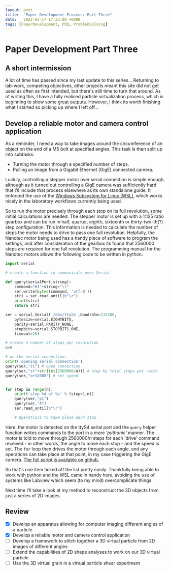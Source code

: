 ```yaml
---
layout: post
title:  "Paper Development Process: Part Three"
date:   2022-03-17 17:23:00 +0000
tags: [PaperDevelopment, PhD, ProblemSolving]
---
```


# Paper Development Part Three
## A short intermission
A lot of time has passed since my last update to this series...
Returning to lab-work, competing objectives, other projects meant this site did not get used as often as first intended, but there's still time to turn that around.
As of writing this, I have a fully realised particle virtualization process, which is beginning to show some great outputs.
However, I think its worth finishing what I started so picking up where I left off...

## Develop a reliable motor and camera control application
As a reminder, I need a way to take images around the circumference of an object on the end of a M5 bolt at specified angles.
This task is then split up into subtasks:
- Turning the motor through a specified number of steps.
- Pulling an image from a Gigabit Ethernet (GigE) connected camera.

Luckily, controlling a stepper motor over serial connection is simple enough, although as it turned out controlling a GigE camera was sufficiently hard that I'll include that process elsewhere as its own standalone guide. 
It enforced the use of the [Windows Subsystem for Linux (WSL)](https://docs.microsoft.com/en-us/windows/wsl/about), which works nicely in the laboratory workflows currently being used.

So to run the motor precisely through each stop on its full revolution, some initial calculations are needed.
The stepper motor is set up with a 1:125 ratio gearbox and can be run in half, quarter, eighth, sixteenth or thirty-two-th(?) step configuration. 
This information is needed to calculate the number of steps the motor needs to drive to pass one full revolution.
Helpfully, the Nanotec motor being used has a handy piece of software to program the settings, and after consideration of the gearbox its found that 2560000 steps are required for one full revolution. 
The programming manual for the Nanotec motors allows the following code to be written in python.

```python
import serial

# create a function to communicate over Serial

def query(serialPort,string):
	command="#1"+string+"\r"
	ser.write(bytes(command, 'utf-8'))
	stri = ser.read_until(b"\r")
	print(stri)
	return stri

ser = serial.Serial('/dev/ttyS4',baudrate=115200,
	bytesize=serial.EIGHTBITS,
	parity=serial.PARITY_NONE,
	stopbits=serial.STOPBITS_ONE,
	timeout=20)

# create n number of stops per revolution
n=8

# on the serial connection:
print('opening serial connection')
query(ser,"J1") # open connection
query(ser,"s+"+str(int(2560000/n))) # step by total steps per rev/n
query(ser,"o+32000") # set speed


for step in range(n):
	print('stop %d of %s' % (step+1,n))
	query(ser,"p1")
	query(ser,"A")
	ser.read_until(b"\r")

	# Operations to take place each stop

```

Here, the motor is detected on the ttyS4 serial port and the `query` helper function writes commands to the port in a more *'pythonic'* manner.
The motor is told to move through $2560000/n$ steps for each 'drive' command received - in other words, the angle to move each stop - and the speed is set.
The `for` loop then drives the motor through each angle, and any operations can take place at that point, in my case triggering the GigE camera. 
[The full script is available on github.](https://github.com/Gustafferson/particleVirtualization/blob/191a32c2c132606b3b3b8718c2959e94a86630ce/main.py)

So that's one item ticked off the list pretty easily.
Thankfully being able to work with python and the WSL came in handy here, avoiding the use of systems like Labview which seem (to my mind) overcomplicate things.

Next time I'll take a look at my method to reconstruct the 3D objects from just a series of 2D images.

## Review
- [x] Develop an apparatus allowing for computer imaging different angles of a particle
- [x] Develop a reliable motor and camera control application
- [ ] Develop a framework to stitch together a 3D virtual particle from 2D images of different angles
- [ ] Extend the capabilities of 2D shape analyses to work on our 3D virtual particle
- [ ] Use the 3D virtual grain in a virtual particle shear experiment
